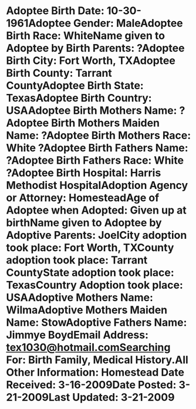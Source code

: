 # Adoptee Birth Date: 10-30-1961Adoptee Gender: MaleAdoptee Birth Race: WhiteName given to Adoptee by Birth Parents: ?Adoptee Birth City: Fort Worth, TXAdoptee Birth County: Tarrant CountyAdoptee Birth State: TexasAdoptee Birth Country: USAAdoptee Birth Mothers Name: ?Adoptee Birth Mothers Maiden Name: ?Adoptee Birth Mothers Race: White ?Adoptee Birth Fathers Name: ?Adoptee Birth Fathers Race: White ?Adoptee Birth Hospital: Harris Methodist HospitalAdoption Agency or Attorney: HomesteadAge of Adoptee when Adopted: Given up at birthName given to Adoptee by Adoptive Parents: JoelCity adoption took place: Fort Worth, TXCounty adoption took place: Tarrant CountyState adoption took place: TexasCountry Adoption took place: USAAdoptive Mothers Name: WilmaAdoptive Mothers Maiden Name: StowAdoptive Fathers Name: Jimmye BoydEmail Address: tex1030@hotmail.comSearching For: Birth Family, Medical History.All Other Information: Homestead Date Received: 3-16-2009Date Posted: 3-21-2009Last Updated: 3-21-2009